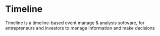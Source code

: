 # Timeline
Timeline is a timeline-based event manage &amp; analysis software, for entrepreneurs and investors to manage information and make decisions 

